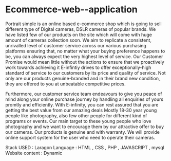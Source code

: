 # Ecommerce-web--application
Portrait simple is an online based e-commerce shop which is going to sell different type of Digital cameras, DSLR cameras of popular brands. We have listed few of our products on the site which will come with huge amount of cameras collection soon.  We aim to replicate a consistent, unrivalled level of customer service across our various purchasing platforms ensuring that, no matter what your buying preference happens to be, you can always expect the very highest level of service. Our Customer Promise would mean little without the actions to ensure that we proactively work towards achieving it E-infintiy drives to offer exceptionally-high standard of service to our customers by its price and quality of service. Not only are our products genuine-branded and in their brand new condition, they are offered to you at unbeatable competitive prices.


Furthermore, our customer service team endeavours to give you peace of mind along your online purchase journey by handling all enquiries of yours promtly and efficiently. With E-infinity, you can rest assured that you are getting the best value from our amazing deals Mostly 18-30 year young people like photography, also few other people for different kind of programs or events. Our main target to these young people who love photography and we want to encourage them by our attractive offer to buy our cameras. Our products is genuine and with warranty. We will provide online support system for the user who need to operate their cameras. 


Stack USED : Laragon
Language : HTML , CSS , PHP , JAVASCRIPT , mysql
Website content : Dynamic 
